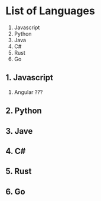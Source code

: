 # List of Languages

1. Javascript
2. Python
3. Java
4. C#
5. Rust
6. Go


## 1. Javascript
1. Angular ???

## 2. Python

## 3. Jave

## 4. C#

## 5. Rust

## 6. Go
